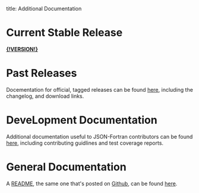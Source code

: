 title: Additional Documentation

# Current Stable Release

[**{!__VERSION__!}**](http://jacobwilliams.github.io/json-fortran/{!__VERSION__!}/index.html)

# Past Releases

Docementation for official, tagged releases can be found
[here](releases/index.html), including the changelog, and download links.

# DeveLopment Documentation

Additional documentation useful to JSON-Fortran contributors can be
found [here](development-resources/index.html), including contributing guidlines
and test coverage reports.

# General Documentation

A [README](README.html), the same one that's posted on
[Github](https://github.com/jacobwilliams/json-fortran), can be found
[here](README.html).
